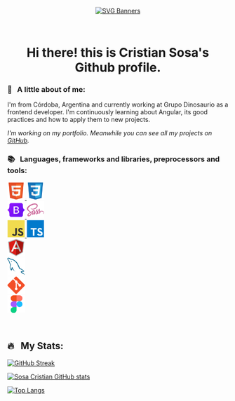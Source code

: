 <div id="header" align="center">

  [![SVG Banners](https://svg-banners.vercel.app/api?type=glitch&text1=-🤠Frontend💀-&width=800&height=400)](https://github.com/Akshay090/svg-banners)

</div>
<br>
<h1 align="center">Hi there! this is Cristian Sosa's Github profile.</h1>


### 🤗 &nbsp; A little about of me:

I'm from Córdoba, Argentina and currently working at Grupo Dinosaurio as a frontend developer.
I'm continuously learning about Angular, its good practices and how to apply them to new projects.

_I'm working on my portfolio. Meanwhile you can see all my projects on [GitHub](https://github.com/Cristian-Sosa?tab=repositories)._


### 📚 &nbsp; Languages, frameworks and libraries, preprocessors and tools:

<p align="left">

<a href="https://developer.mozilla.org/en-US/docs/Web/HTML" target="_blank" rel="noreferrer"> 
<img src="https://raw.githubusercontent.com/devicons/devicon/1119b9f84c0290e0f0b38982099a2bd027a48bf1/icons/html5/html5-original.svg" alt="HTML5" width="40" height="40"/> 
</a> 
<a href="https://developer.mozilla.org/en-US/docs/Web/CSS" target="_blank" rel="noreferrer"> 
<img src="https://raw.githubusercontent.com/devicons/devicon/1119b9f84c0290e0f0b38982099a2bd027a48bf1/icons/css3/css3-original.svg" alt="CSS3" width="40" height="40"/> 
</a>

<br>

<a href="https://getbootstrap.com" target="_blank" rel="noreferrer"> 
<img src="https://raw.githubusercontent.com/devicons/devicon/1119b9f84c0290e0f0b38982099a2bd027a48bf1/icons/bootstrap/bootstrap-original.svg" alt="Bootstrap" width="40" height="40"/> 
</a>
<a href="https://sass-lang.com/" target="_blank" rel="noreferrer"> 
<img src="https://raw.githubusercontent.com/devicons/devicon/1119b9f84c0290e0f0b38982099a2bd027a48bf1/icons/sass/sass-original.svg" alt="SASS" width="40" height="40"/> 
</a>

<br>

<a href="https://developer.mozilla.org/en-US/docs/Web/JavaScript" target="_blank" rel="noreferrer"> 
<img src="https://raw.githubusercontent.com/devicons/devicon/1119b9f84c0290e0f0b38982099a2bd027a48bf1/icons/javascript/javascript-original.svg" alt="JavaScript" width="40" height="40"/> 
</a> 
<a href="https://www.typescriptlang.org" target="_blank" rel="noreferrer"> 
<img src="https://raw.githubusercontent.com/devicons/devicon/1119b9f84c0290e0f0b38982099a2bd027a48bf1/icons/typescript/typescript-original.svg" alt="TypeScript" width="40" height="40"/> 
</a>

<br>

<a href="https://angular.io" target="_blank" rel="noreferrer"> 
<img src="https://raw.githubusercontent.com/devicons/devicon/1119b9f84c0290e0f0b38982099a2bd027a48bf1/icons/angularjs/angularjs-original.svg" alt="Angular" width="40" height="40"/> 
</a> 

<br>

<a href="https://www.mysql.com" target="_blank" rel="noreferrer"> 
<img src="https://raw.githubusercontent.com/devicons/devicon/1119b9f84c0290e0f0b38982099a2bd027a48bf1/icons/mysql/mysql-original.svg" alt="MySQL" width="40" height="40"/> 
</a> 

<br>

<a href="https://git-scm.com" target="_blank" rel="noreferrer"> 
<img src="https://raw.githubusercontent.com/devicons/devicon/1119b9f84c0290e0f0b38982099a2bd027a48bf1/icons/git/git-original.svg" alt="GIT" width="40" height="40"/> 
</a> 

<br>

<a href="https://www.figma.com" target="_blank" rel="noreferrer"> 
<img src="https://raw.githubusercontent.com/devicons/devicon/1119b9f84c0290e0f0b38982099a2bd027a48bf1/icons/figma/figma-original.svg" alt="Figma" width="40" height="40"/> 
</a> 
</p>

<br>

## 🔥 &nbsp; My Stats:

[![GitHub Streak](http://github-readme-streak-stats.herokuapp.com?user=Cristian-Sosa&theme=vision-friendly-dark&background=000000)](https://git.io/streak-stats)

[![Sosa Cristian GitHub stats](https://github-readme-stats.vercel.app/api?username=Cristian-Sosa&show_icons=true&theme=vision-friendly-dark&hide_border=true)](https://github.com/anuraghazra/github-readme-stats)

[![Top Langs](https://github-readme-stats.vercel.app/api/top-langs/?username=Cristian-Sosa&layout=compact&theme=vision-friendly-dark)](https://github.com/anuraghazra/github-readme-stats)

